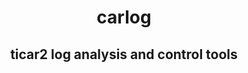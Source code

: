 <div align="center">
  <h1 align="center">carlog</h1>
  <h2 align="center">ticar2 log analysis and control tools</h2>
</div>
